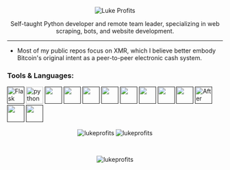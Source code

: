 <p align="center">
  <img src="https://www.lukeprofits.com/cdn/shop/files/LOGO_WHITE.png" alt="Luke Profits"/>
  <p align="center">Self-taught Python developer and remote team leader, specializing in web scraping, bots, and website development.</p>
  <hr>
</p>

<!-- info about me -->
- Most of my public repos focus on XMR, which I believe better embody Bitcoin's original intent as a peer-to-peer electronic cash system.

<!-- Icon imports -->
<link rel="stylesheet" href="https://cdn.jsdelivr.net/gh/devicons/devicon@v2.15.1/devicon.min.css">
          
          

<!-- Languages -->
<h3 align="left">Tools & Languages:</h3>
<p>
<a href="" target="_blank"> <img src="https://cdn.iconscout.com/icon/free/png-256/free-flask-51-285137.png" alt="Flask" width="40" height="40"/></a> 
<a href="https://python.org/" target="_blank"> <img src="https://cdn.jsdelivr.net/gh/devicons/devicon/icons/python/python-original.svg" alt="python" width="40" height="40"/></a>
<a href="" target="_blank"> <img src="https://seeklogo.com/images/S/selenium-logo-A1B53CEFB0-seeklogo.com.png" alt="" width="40" height="40"/></a> 
<a href="" target="_blank"> <img src="https://cdn.jsdelivr.net/gh/devicons/devicon/icons/postgresql/postgresql-original.svg" alt="" width="40" height="40"/></a> 
<a href="" target="_blank"> <img src="https://cdn.jsdelivr.net/gh/devicons/devicon/icons/pycharm/pycharm-original.svg" alt="" width="40" height="40"/></a> 
<a href="" target="_blank"> <img src="https://cdn.jsdelivr.net/gh/devicons/devicon/icons/javascript/javascript-original.svg" alt="" width="40" height="40"/></a> 
<a href="" target="_blank"> <img src="https://cdn.jsdelivr.net/gh/devicons/devicon/icons/kotlin/kotlin-original.svg" alt="" width="40" height="40"/></a> 
<a href="" target="_blank"> <img src="https://upload.wikimedia.org/wikipedia/commons/thumb/3/38/HTML5_Badge.svg/1024px-HTML5_Badge.svg.png" alt="" width="40" height="40"/></a> 
<a href="" target="_blank"> <img src="https://upload.wikimedia.org/wikipedia/commons/thumb/6/62/CSS3_logo.svg/800px-CSS3_logo.svg.png" alt="" width="40" height="40"/></a>  
<a href="" target="_blank"> <img src="https://cdn.jsdelivr.net/gh/devicons/devicon/icons/raspberrypi/raspberrypi-original.svg" alt="" width="40" height="40"/></a>  
<a href="" target="_blank"> <img src="https://cdn.jsdelivr.net/gh/devicons/devicon/icons/aftereffects/aftereffects-original.svg" alt="After Effects" width="40" height="40"/></a>
<a href="" target="_blank"> <img src="https://cdn.jsdelivr.net/gh/devicons/devicon/icons/premierepro/premierepro-original.svg" alt="" width="40" height="40"/></a>
<a href="" target="_blank"> <img src="https://cryptologos.cc/logos/monero-xmr-logo.svg" alt="" width="40" height="40"/></a> 
</p>

<!-- stats -->
<p align="center">
  <img src="https://github-readme-stats.vercel.app/api/top-langs?username=lukeprofits&theme=dark&count_private=true&locale=en&layout=compact" alt="lukeprofits" />
  <img src="https://github-readme-stats.vercel.app/api/?username=lukeprofits&theme=dark&show_icons=true&count_private=true&layout=compact" alt="lukeprofits">
</p>

</br>
<!-- <p></p>

<!-- <p>&nbsp;<img align="center" src="https://github-readme-stats.vercel.app/api?username=lukeprofits&show_icons=true&locale=en" alt="lukeprofits" /></p>-->

<!-- view counter -->
<p align="center"> <img src="https://komarev.com/ghpvc/?username=lukeprofits&label=Profile%20views&color=000000&style=flat" alt="lukeprofits"></p>
